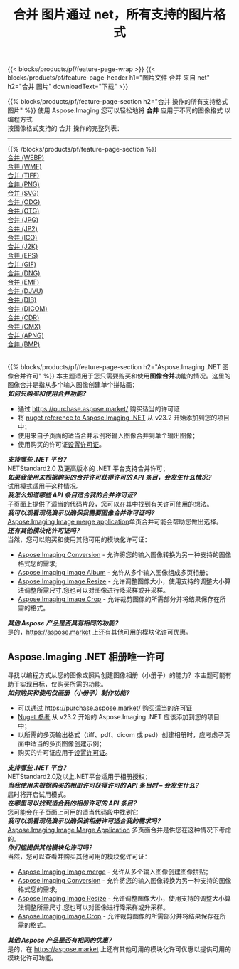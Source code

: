 ﻿---
title: 合并 图片通过 net，所有支持的图片格式 
weight: 3920
url: /zh-hans/net/merge 
lang: zh-hans
langdirlevel: 2
locales: zh-hans,ja,it,ru,de,es,fr,nl,id,lt,pl,pt,vi,tr,ko,zh-hant,ar,hi,th,sv,cs,uk,he
description: 使用 Aspose.Imaging 你可以轻松地通过 net 获取 合并 图像
---

{{< blocks/products/pf/feature-page-wrap >}}
{{< blocks/products/pf/feature-page-header h1="图片文件 合并 来自 net" h2="合并 图片" downloadText="下载" >}}


{{% blocks/products/pf/feature-page-section  h2="合并 操作的所有支持格式图片" %}}
使用 Aspose.Imaging 您可以轻松地将 **合并** 应用于不同的图像格式 以编程方式
<br/>
按图像格式支持的 合并 操作的完整列表：
<hr/>
{{% /blocks/products/pf/feature-page-section %}}
<div class="container-fluid productfamilypage bg-gray">
    <div class="convertypes bg-gray agp-content section">
        <div class="container">
		<div class="row other-converters">
		    <div class='col-md-2 other-converter remove-lp remove-rp'><a href="/imaging/zh-hans/net/merge/webp" >合并 (WEBP)</a></div><div class='col-md-2 other-converter remove-lp remove-rp'><a href="/imaging/zh-hans/net/merge/wmf" >合并 (WMF)</a></div><div class='col-md-2 other-converter remove-lp remove-rp'><a href="/imaging/zh-hans/net/merge/tiff" >合并 (TIFF)</a></div><div class='col-md-2 other-converter remove-lp remove-rp'><a href="/imaging/zh-hans/net/merge/png" >合并 (PNG)</a></div><div class='col-md-2 other-converter remove-lp remove-rp'><a href="/imaging/zh-hans/net/merge/svg" >合并 (SVG)</a></div><div class='col-md-2 other-converter remove-lp remove-rp'><a href="/imaging/zh-hans/net/merge/odg" >合并 (ODG)</a></div><div class='col-md-2 other-converter remove-lp remove-rp'><a href="/imaging/zh-hans/net/merge/otg" >合并 (OTG)</a></div><div class='col-md-2 other-converter remove-lp remove-rp'><a href="/imaging/zh-hans/net/merge/jpg" >合并 (JPG)</a></div><div class='col-md-2 other-converter remove-lp remove-rp'><a href="/imaging/zh-hans/net/merge/jp2" >合并 (JP2)</a></div><div class='col-md-2 other-converter remove-lp remove-rp'><a href="/imaging/zh-hans/net/merge/ico" >合并 (ICO)</a></div><div class='col-md-2 other-converter remove-lp remove-rp'><a href="/imaging/zh-hans/net/merge/j2k" >合并 (J2K)</a></div><div class='col-md-2 other-converter remove-lp remove-rp'><a href="/imaging/zh-hans/net/merge/eps" >合并 (EPS)</a></div><div class='col-md-2 other-converter remove-lp remove-rp'><a href="/imaging/zh-hans/net/merge/gif" >合并 (GIF)</a></div><div class='col-md-2 other-converter remove-lp remove-rp'><a href="/imaging/zh-hans/net/merge/dng" >合并 (DNG)</a></div><div class='col-md-2 other-converter remove-lp remove-rp'><a href="/imaging/zh-hans/net/merge/emf" >合并 (EMF)</a></div><div class='col-md-2 other-converter remove-lp remove-rp'><a href="/imaging/zh-hans/net/merge/djvu" >合并 (DJVU)</a></div><div class='col-md-2 other-converter remove-lp remove-rp'><a href="/imaging/zh-hans/net/merge/dib" >合并 (DIB)</a></div><div class='col-md-2 other-converter remove-lp remove-rp'><a href="/imaging/zh-hans/net/merge/dicom" >合并 (DICOM)</a></div><div class='col-md-2 other-converter remove-lp remove-rp'><a href="/imaging/zh-hans/net/merge/cdr" >合并 (CDR)</a></div><div class='col-md-2 other-converter remove-lp remove-rp'><a href="/imaging/zh-hans/net/merge/cmx" >合并 (CMX)</a></div><div class='col-md-2 other-converter remove-lp remove-rp'><a href="/imaging/zh-hans/net/merge/apng" >合并 (APNG)</a></div><div class='col-md-2 other-converter remove-lp remove-rp'><a href="/imaging/zh-hans/net/merge/bmp" >合并 (BMP)</a></div>
                </div>
        </div>
    </div>
</div>
<br/>

{{% blocks/products/pf/feature-page-section  h2="Aspose.Imaging .NET 图像合并许可" %}}
本主题适用于您只需要购买和使用<b>图像合并</b>功能的情况。这里的图像合并是指从多个输入图像创建单个拼贴画； <br/>
<i><b>如何只购买和使用合并功能？</b></i>
<ul>
<li>
通过 <a href="https://purchase.aspose.market/">https://purchase.aspose.market/</a> 购买适当的许可证
</li>
<li>
将 <a href="https://www.nuget.org/packages/Aspose.Imaging">nuget reference to Aspose.Imaging .NET</a> 从 v23.2 开始添加到您的项目中；
</li>
<li>
使用来自子页面的适当合并示例将输入图像合并到单个输出图像；
</li>
<li>
使用购买的许可证<a href="https://docs.aspose.com/imaging/net/licensing/">设置许可证</a>。
</li>
</ul>
<i><b>支持哪些 .NET 平台？</b></i> <br/>
NETStandard2.0 及更高版本的 .NET 平台支持合并许可；<br/>
<i><b>如果我使用未根据购买的合并许可获得许可的 API 条目，会发生什么情况？</b></i><br/>
试用模式适用于这种情况。<br/>
<i><b>我怎么知道哪些 API 条目适合我的合并许可证？</b></i><br/>
子页面上提供了适当的代码片段，您可以在其中找到有关许可使用的想法。<br/>
<i><b>我可以观看现场演示以确保我需要图像合并许可证吗？</b></i><br/>
<a href="https://products.aspose.app/imaging/zh-hans/image-merge/">Aspose.Imaging Image merge application</a>单页合并可能会帮助您做出选择。<br />
<i><b>还有其他模块化许可证吗？</b></i><br/>
当然，您可以购买和使用其他可用的模块化许可证：<br/>
<ul>
<li>
<a href="https://products.aspose.com/imaging/zh-hans/net/conversion/">Aspose.Imaging Conversion</a> - 允许将您的输入图像转换为另一种支持的图像格式您的需求;
</li>
<li>
<a href="https://products.aspose.com/imaging/zh-hans/net/merge/">Aspose.Imaging Image Album</a> - 允许从多个输入图像组成多页相册；
</li>
<li>
<a href="https://products.aspose.com/imaging/zh-hans/net/resize/">Aspose.Imaging Image Resize</a> - 允许调整图像大小，使用支持的调整大小算法调整所需尺寸.您也可以对图像进行降采样或升采样。
</li>
<li>
<a href="https://products.aspose.com/imaging/zh-hans/net/crop/">Aspose.Imaging Image Crop</a> - 允许裁剪图像的所需部分并将结果保存在所需的格式。
</li>
</ul>
<i><b>其他 Aspose 产品是否具有相同的功能？</b></i><br/>
是的，<a href="https://aspose.market">https://aspose.market</a> 上还有其他可用的模块化许可优惠。

<br/>
<h2>Aspose.Imaging .NET 相册唯一许可</h2>
寻找以编程方式从您的图像或照片创建图像相册（小册子）的能力？本主题可能有助于实现目标，仅购买所需的功能。<br/>
<i><b>如何购买和使用仅画册（小册子）制作功能？</b></i>
<ul>
<li>
可以通过 <a href="https://purchase.aspose.market/">https://purchase.aspose.market/</a> 购买适当的许可证
</li>
<li>
<a href="https://www.nuget.org/packages/Aspose.Imaging">Nuget 参考</a> 从 v23.2 开始的 Aspose.Imaging .NET 应该添加到您的项目中；
</li>
<li>
以所需的多页输出格式（tiff、pdf、dicom 或 psd）创建相册时，应考虑子页面中适当的多页图像创建示例；
</li>
<li>
购买的许可证应用于<a href="https://docs.aspose.com/imaging/net/licensing/">设置许可证</a>。
</li>
</ul>
<i><b>支持哪些 .NET 平台？</b></i> <br/>
NETStandard2.0及以上.NET平台适用于相册授权；<br/>
<i><b>当我使用未根据购买的相册许可获得许可的 API 条目时 – 会发生什么？</b></i><br/>
届时将开启试用模式。<br/>
<i><b>在哪里可以找到适合我的相册许可的 API 条目？</b></i><br/>
您可能会在子页面上可用的适当代码段中找到它<br/>
<i><b>我可以观看现场演示以确保该相册许可适合我的需求吗？</b></i><br/>
<a href="https://products.aspose.app/imaging/zh-hans/image-merge/">Aspose.Imaging Image Merge Application</a> 多页面合并是供您在这种情况下考虑的。 <br/>
<i><b>你们能提供其他模块化许可吗？</b></i><br/>
当然，您可以查看并购买其他可用的模块化许可证：<br/>
<ul>
<li>
<a href="https://products.aspose.com/imaging/zh-hans/net/merge/">Aspose.Imaging Image merge</a> - 允许从多个输入图像创建图像拼贴；
</li>
<li>
<a href="https://products.aspose.com/imaging/zh-hans/net/conversion/">Aspose.Imaging Conversion</a> - 允许将您的输入图像转换为另一种支持的图像格式您的需求;
</li>
<li>
<a href="https://products.aspose.com/imaging/zh-hans/net/resize/">Aspose.Imaging Image Resize</a> - 允许调整图像大小，使用支持的调整大小算法调整所需尺寸.您也可以对图像进行降采样或升采样。
</li>
<li>
<a href="https://products.aspose.com/imaging/zh-hans/net/crop/">Aspose.Imaging Image Crop</a> - 允许裁剪图像的所需部分并将结果保存在所需的格式。
</li>
</ul>
<i><b>其他 Aspose 产品是否有相同的优惠？</b></i><br/>
是的，在 <a href="https://aspose.market">https://aspose.market</a> 上还有其他可用的模块化许可优惠以提供可用的模块化许可功能。
